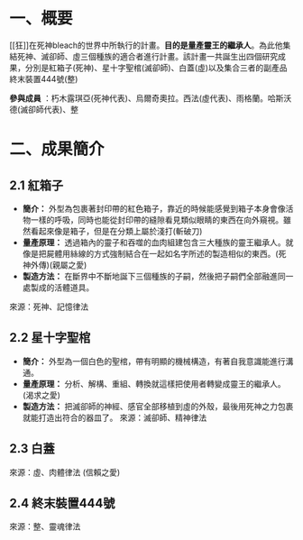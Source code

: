 # 一、概要
[[狂]]在死神bleach的世界中所執行的計畫。**目的是量產靈王的繼承人**。為此他集結死神、滅卻師、虛三個種族的適合者進行計畫。該計畫一共誕生出四個研究成果，分別是紅箱子(死神)、星十字聖棺(滅卻師)、白蓋(虛)以及集合三者的副產品終末裝置444號(整)

**參與成員** ：朽木露琪亞(死神代表)、烏爾奇奧拉。西法(虛代表)、雨格蘭。哈斯沃德(滅卻師代表)、整

# 二、成果簡介
## 2.1 紅箱子
- **簡介：** 外型為包裹著封印帶的紅色箱子，靠近的時候能感覺到箱子本身會像活物一樣的呼吸，同時也能從封印帶的縫隙看見類似眼睛的東西在向外窺視。雖然看起來像是箱子，但是在分類上屬於淺打(斬破刀)
- **量產原理：** 透過箱內的靈子和吞噬的血肉組建包含三大種族的靈王繼承人。就像是把屍體用絲線的方式強制結合在一起如名字所述的製造相似的東西。(死神外傳)(親屬之愛)
- **製造方法：** 在斷界中不斷地誕下三個種族的子嗣，然後把子嗣們全部融進同一處製成的活體道具。

來源：死神、記憶律法

## 2.2 星十字聖棺
 - **簡介：** 外型為一個白色的聖棺，帶有明顯的機械構造，有著自我意識能進行溝通。
- **量產原理：** 分析、解構、重組、轉換就這樣把使用者轉變成靈王的繼承人。(渴求之愛)
- **製造方法：** 把滅卻師的神經、感官全部移植到虛的外殼，最後用死神之力包裹就能打造出符合的器皿了。
來源：滅卻師、精神律法
## 2.3 白蓋
來源：虛、肉體律法
(信賴之愛)
## 2.4 終末裝置444號
來源：整、靈魂律法